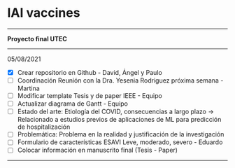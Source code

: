 # IAI vaccines

---

**Proyecto final UTEC**

---

05/08/2021

- [x] Crear repositorio en Github - David, Ángel y Paulo
- [ ] Coordinación Reunión con la Dra. Yesenia Rodriguez próxima semana - Martina
- [ ] Modificar template Tesis y de paper IEEE - Equipo
- [ ] Actualizar diagrama de Gantt  - Equipo
- [ ] Estado del arte: Etiología del COVID, consecuencias a largo plazo → Relacionado a estudios previos de aplicaciones de ML para predicción de hospitalización
- [ ] Problemática: Problema en la realidad y justificación de la investigación
- [ ] Formulario de características ESAVI Leve, moderado, severo - Eduardo
- [ ] Colocar información en manuscrito final (Tesis - Paper)
---
 
